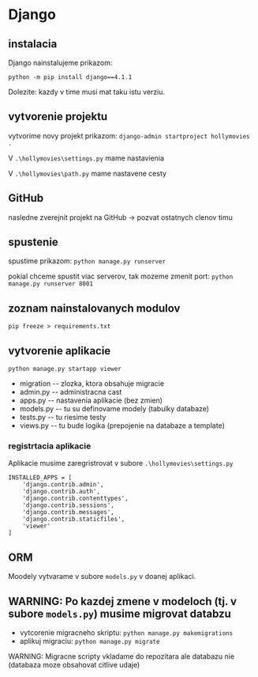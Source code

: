 # Django

## instalacia
Django nainstalujeme prikazom: 

`python -m pip install django==4.1.1`

Dolezite: kazdy v time musi mat taku istu verziu.

## vytvorenie projektu
vytvorime novy projekt prikazom:
`django-admin startproject hollymovies .`

V `.\hollymovies\settings.py` mame nastavienia

V `.\hollymovies\path.py` mame nastavene cesty

## GitHub 

nasledne zverejnit projekt na GitHub -> pozvat ostatnych clenov timu

## spustenie

spustime prikazom: `python manage.py runserver`

pokial chceme spustit viac serverov, tak mozeme zmenit port:
`python manage.py runserver 8001`

## zoznam nainstalovanych modulov 
`pip freeze > requirements.txt`

## vytvorenie aplikacie 
`python manage.py startapp viewer`

- migration -- zlozka, ktora obsahuje migracie
- admin.py -- administracna cast
- apps.py -- nastavenia aplikacie (bez zmien)
- models.py -- tu su definovame modely (tabulky databaze)
- tests.py -- tu riesime testy 
- views.py --  tu bude logika  (prepojenie na databaze a template)

### registrtacia aplikacie

Aplikacie musime zaregristrovat v subore `.\hollymovies\settings.py`

```
INSTALLED_APPS = [
    'django.contrib.admin',
    'django.contrib.auth',
    'django.contrib.contenttypes',
    'django.contrib.sessions',
    'django.contrib.messages',
    'django.contrib.staticfiles',
    'viewer'
]
```
## ORM 

Moodely vytvarame v subore `models.py` v doanej aplikaci.

## WARNING: Po kazdej zmene v modeloch (tj. v subore `models.py`) musime migrovat databzu

- vytcorenie migracneho skriptu: `python manage.py makemigrations`
- aplikuj migraciu: `python manage.py migrate`

WARNING: Migracne scripty vkladame do repozitara ale databazu nie (databaza moze obsahovat citlive udaje)

